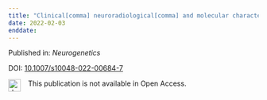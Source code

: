 ```yaml
---
title: "Clinical[comma] neuroradiological[comma] and molecular characterization of patients with atypical Zellweger spectrum disorder caused by PEX16 mutations: a case series."
date: 2022-02-03
enddate:
---
```


Published in: *Neurogenetics*

DOI: [10.1007/s10048-022-00684-7](https://doi.org/10.1007/s10048-022-00684-7)

<img src="https://upload.wikimedia.org/wikipedia/commons/thumb/0/0e/Closed_Access_logo_transparent.svg/1200px-Closed_Access_logo_transparent.svg.png" alt="drawing" width="25" align="left"/> &nbsp;&nbsp;&nbsp;This publication is not available in Open Access.


